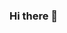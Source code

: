 ### Hi there 👋

<!--
**SlipperyBooney1/SlipperyBooney1** is a ✨ _special_ ✨ repository because its `README.md` (this file) appears on your GitHub profile.

Here are some ideas to get you started:

- 🔭 I’m currently working on website
- 🌱 School -- Class of 2025
- 😄 Pronouns: He/him
- ⚡ Fun fact: Most of my friends consider me as a nerd.
-->
